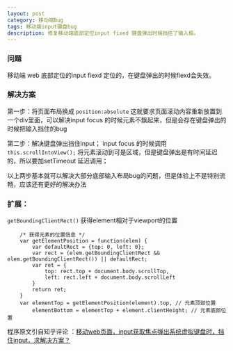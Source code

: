 ```yaml
---
layout: post
category: 移动端Bug
tags: 移动端input键盘bug
description: 修复移动端底部定位input fixed 键盘弹出时候挡住了输入框。
---
```




### 问题  
	  
移动端 web 底部定位的input fiexd 定位的，在键盘弹出的时候fiexd会失效。  


### 解决方案


第一步：将页面布局换成 `position:absolute` 这就要求页面滚动内容重新放置到一个div里面，可以解决input focus 的时候元素不飘起来，但是会存在键盘弹出的时候把输入挡住的bug

第二步：解决键盘弹出挡住input； input focus 的时候调用 `this.scrollIntoView();` 将元素滚动到可是区域，但是键盘弹出是有时间延迟的，所以要加setTimeout 延迟调用；

以上两步基本就可以解决大部分底部输入布局bug的问题，但是体验上不是特别流畅，应该还有更好的解决办法


### 扩展：

 `getBoundingClientRect()` 获得element相对于viewport的位置    


        /* 获得元素的位置信息 */
        var getElementPosition = function(elem) {
	        var defaultRect = {top: 0, left: 0};
		    var rect = (elem.getBoundingClientRect && elem.getBoundingClientRect()) || defaultRect;
		    var ret = {
		        top: rect.top + document.body.scrollTop,
		        left: rect.left + document.body.scrollLeft
		    }
		    return ret;
		}
		var elementTop = getElementPosition(element).top, // 元素顶部位置
		    elementBottom = elementTop + element.clientHeight; // 元素底部位置  

程序原文引自知乎评论 ：[移动web页面，input获取焦点弹出系统虚拟键盘时，挡住input，求解决方案？](http://www.zhihu.com/question/32746176?sort=created)


[jekyll]: http://jekyllrb.com/ "Jekyll 官方文档"
[emacs-jekyll]: https://github.com/diasjorge/jekyll.el "Emacs Jekyll 插件"
[emacs-jekyll-better]: https://github.com/tangjiujun/emacs.d/blob/master/custom-util/jekyll.el "修改后的 Emacs Jekyll 插件"